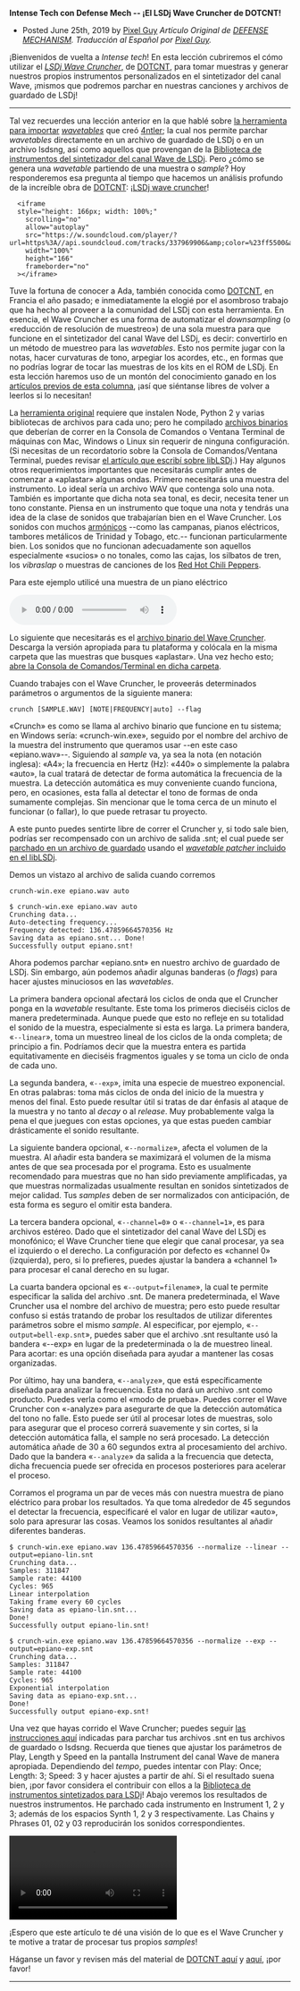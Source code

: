 **Intense Tech con Defense Mech -- ¡El LSDj Wave Cruncher de DOTCNT!**
- Posted June 25th, 2019 by [Pixel
Guy](https://apixelguy.com)
*Artículo Original de [DEFENSE MECHANISM](../en/08-dotcnts-lsdj-wave-cruncher.md.html).
Traducción al Español por [Pixel Guy](https://apixelguy.com).*

¡Bienvenidos de vuelta a *Intense tech*! En esta
lección cubriremos el cómo utilizar el *[LSDj Wave
Cruncher](https://github.com/iLambda/lsdj-wave-cruncher)*, de
[DOTCNT](https://www.facebook.com/dotcnt/), para tomar muestras y
generar nuestros propios instrumentos personalizados en el sintetizador
del canal Wave, ¡mismos que podremos parchar en nuestras canciones y
archivos de guardado de LSDj!

------------------------------------------------------------------------

Tal vez recuerdes una lección anterior en la que hablé sobre [la
herramienta para
importar](biblioteca-de-instrumentos-lsdj-wave-cruncher.html)
*[wavetables](biblioteca-de-instrumentos-lsdj-wave-cruncher.html)* que
creó [4ntler](https://github.com/stijnfrishert/liblsdj/releases); la
cual nos permite parchar *wavetables* directamente en un archivo de
guardado de LSDj o en un archivo lsdsng, así como aquellos que provengan
de la [Biblioteca de instrumentos del sintetizador del canal Wave de
LSDj](https://github.com/psgcabal/lsdjsynths). Pero ¿cómo se genera una
*wavetable* partiendo de una muestra o *sample*? Hoy responderemos esa
pregunta al tiempo que hacemos un análisis profundo de la increíble obra
de [DOTCNT](https://www.facebook.com/dotcnt/): ¡[LSDj wave
cruncher](https://github.com/iLambda/lsdj-wave-cruncher)!

      <iframe
      style="height: 166px; width: 100%;"
        scrolling="no"
        allow="autoplay"
        src="https://w.soundcloud.com/player/?url=https%3A//api.soundcloud.com/tracks/337969906&amp;color=%23ff5500&amp;auto_play=false&amp;hide_related=false&amp;show_comments=true&amp;show_user=true&amp;show_reposts=false&amp;show_teaser=true"
        width="100%"
        height="166"
        frameborder="no"
      ></iframe>

Tuve la fortuna de conocer a Ada, también conocida como
[DOTCNT](https://soundcloud.com/dotcnt), en Francia el año pasado; e
inmediatamente la elogié por el asombroso trabajo que ha hecho al
proveer a la comunidad del LSDj con esta herramienta. En esencia, el
Wave Cruncher es una forma de automatizar el *downsampling* (o
«reducción de resolución de muestreo») de una sola muestra para que
funcione en el sintetizador del canal Wave del LSDj, es decir:
convertirlo en un método de muestreo para las *wavetables*. Esto nos
permite jugar con la notas, hacer curvaturas de tono, arpegiar los
acordes, etc., en formas que no podrías lograr de tocar las muestras de
los kits en el ROM de LSDj. En esta lección haremos uso de un montón del
conocimiento ganado en los [artículos previos de esta
columna](https://defensemech.com/intense-tech/), ¡así que siéntanse libres de volver a
leerlos si lo necesitan!

La [herramienta original](https://github.com/iLambda/lsdj-wave-cruncher)
requiere que instalen Node, Python 2 y varias bibliotecas de archivos
para cada uno; pero he compilado [archivos
binarios](https://github.com/urbster1/lsdj-wave-cruncher/releases) que
deberían de correr en la Consola de Comandos o Ventana Terminal de
máquinas con Mac, Windows o Linux sin requerir de ninguna configuración.
(Si necesitas de un recordatorio sobre la Consola de Comandos/Ventana
Terminal, puedes revisar [el artículo que escribí sobre
libLSDj](04-organiza-tus-archivos-de-guardado-con-liblsdj.md.html).) Hay
algunos otros requerimientos importantes que necesitarás cumplir antes
de comenzar a «aplastar» algunas ondas. Primero necesitarás una muestra
del instrumento. Lo ideal sería un archivo WAV que contenga solo una
nota. También es importante que dicha nota sea tonal, es decir, necesita
tener un tono constante. Piensa en un instrumento que toque una nota y
tendrás una idea de la clase de sonidos que trabajarían bien en el Wave
Cruncher. Los sonidos con muchos
[armónicos](01-analisis-del-sintetizador-del-canal-wave-en-lsdj-parte-uno.md.html)
--como las campanas, pianos eléctricos, tambores metálicos de Trinidad y
Tobago, etc.-- funcionan particularmente bien. Los sonidos que no
funcionan adecuadamente son aquellos especialmente «sucios» o no
tonales, como las cajas, los silbatos de tren, los *vibraslap* o
muestras de canciones de los [Red Hot Chili
Peppers](https://penzeys.com).

Para este ejemplo utilicé una muestra de un piano eléctrico

![Muestra de un piano eléctrico (FM)](../media/epiano.mp3)

Lo siguiente que necesitarás es el [archivo binario del Wave
Cruncher](https://github.com/urbster1/lsdj-wave-cruncher/releases).
Descarga la versión apropiada para tu plataforma y colócala en la misma
carpeta que las muestras que busques «aplastar». Una vez hecho esto;
[abre la Consola de Comandos/Terminal en dicha
carpeta](organiza-tus-archivos-de-guardado-con-liblsdj.html).

Cuando trabajes con el Wave Cruncher, le proveerás determinados
parámetros o argumentos de la siguiente manera:

`crunch [SAMPLE.WAV] [NOTE|FREQUENCY|auto] --flag`

«Crunch» es como se llama al archivo binario que funcione en tu sistema;
en Windows sería: «crunch-win.exe», seguido por el nombre del archivo de
la muestra del instrumento que queramos usar --en este caso
«epiano.wav»--. Siguiendo al *sample* va, ya sea la nota (en notación
inglesa): «A4»; la frecuencia en Hertz (Hz): «440» o simplemente la
palabra «auto», la cual tratará de detectar de forma automática la
frecuencia de la muestra. La detección automática es muy conveniente
cuando funciona, pero, en ocasiones, esta falla al detectar el tono de
formas de onda sumamente complejas. Sin mencionar que le toma cerca de
un minuto el funcionar (o fallar), lo que puede retrasar tu proyecto.

A este punto puedes sentirte libre de correr el Cruncher y, si todo sale
bien, podrías ser recompensado con un archivo de salida .snt; el cual
puede ser [parchado en un archivo de
guardado](biblioteca-de-instrumentos-lsdj-wave-cruncher.html) usando el
[*wavetable patcher* incluido en el
libLSDj](https://github.com/stijnfrishert/liblsdj/releases).

Demos un vistazo al archivo de salida cuando corremos

`crunch-win.exe epiano.wav auto`

```none
$ crunch-win.exe epiano.wav auto
Crunching data...
Auto-detecting frequency...
Frequency detected: 136.47859664570356 Hz
Saving data as epiano.snt... Done!
Successfully output epiano.snt!
```

Ahora podemos parchar «epiano.snt» en nuestro archivo de guardado de
LSDj. Sin embargo, aún podemos añadir algunas banderas (o *flags*) para
hacer ajustes minuciosos en las *wavetables*.

La primera bandera opcional afectará los ciclos de onda que el Cruncher
ponga en la *wavetable* resultante. Este toma los primeros dieciséis
ciclos de manera predeterminada. Aunque puede que esto no refleje en su
totalidad el sonido de la muestra, especialmente si esta es larga. La
primera bandera, «`--linear`», toma un muestreo lineal de los ciclos de
la onda completa; de principio a fin. Podríamos decir que la muestra
entera es partida equitativamente en dieciséis fragmentos iguales y se
toma un ciclo de onda de cada uno.

La segunda bandera, «`--exp`», imita una especie de muestreo
exponencial. En otras palabras: toma más ciclos de onda del inicio de la
muestra y menos del final. Esto puede resultar útil si tratas de dar
énfasis al ataque de la muestra y no tanto al *decay* o al *release*.
Muy probablemente valga la pena el que juegues con estas opciones, ya
que estas pueden cambiar drásticamente el sonido resultante.

La siguiente bandera opcional, «`--normalize`», afecta el volumen de la
muestra. Al añadir esta bandera se maximizará el volumen de la misma
antes de que sea procesada por el programa. Esto es usualmente
recomendado para muestras que no han sido previamente amplificadas, ya
que muestras normalizadas usualmente resultan en sonidos sintetizados de
mejor calidad. Tus *samples* deben de ser normalizados con anticipación,
de esta forma es seguro el omitir esta bandera.

La tercera bandera opcional, «`--channel=0`» o «`--channel=1`», es para
archivos estéreo. Dado que el sintetizador del canal Wave del LSDj es
monofónico; el Wave Cruncher tiene que elegir que canal procesar, ya sea
el izquierdo o el derecho. La configuración por defecto es «channel 0»
(izquierda), pero, si lo prefieres, puedes ajustar la bandera a «channel
1» para procesar el canal derecho en su lugar.

La cuarta bandera opcional es «`--output=filename`», la cual te permite
especificar la salida del archivo .snt. De manera predeterminada, el
Wave Cruncher usa el nombre del archivo de muestra; pero esto puede
resultar confuso si estás tratando de probar los resultados de utilizar
diferentes parámetros sobre el mismo *sample*. Al especificar, por
ejemplo, «`--output=bell-exp.snt`», puedes saber que el archivo .snt
resultante usó la bandera «--exp» en lugar de la predeterminada o la de
muestreo lineal. Para acortar: es una opción diseñada para ayudar a
mantener las cosas organizadas.

Por último, hay una bandera, «`--analyze`», que está específicamente
diseñada para analizar la frecuencia. Esta no dará un archivo .snt como
producto. Puedes verla como el «modo de prueba». Puedes correr el Wave
Cruncher con «-analyze» para asegurarte de que la detección automática
del tono no falle. Esto puede ser útil al procesar lotes de muestras,
solo para asegurar que el proceso correrá suavemente y sin cortes, si la
detección automática falla, el sample no será procesado. La detección
automática añade de 30 a 60 segundos extra al procesamiento del archivo.
Dado que la bandera «`--analyze`» da salida a la frecuencia que detecta,
dicha frecuencia puede ser ofrecida en procesos posteriores para
acelerar el proceso.

Corramos el programa un par de veces más con nuestra muestra de piano
eléctrico para probar los resultados. Ya que toma alrededor de 45
segundos el detectar la frecuencia, especificaré el valor en lugar de
utilizar «auto», solo para apresurar las cosas. Veamos los sonidos
resultantes al añadir diferentes banderas.

```none
$ crunch-win.exe epiano.wav 136.47859664570356 --normalize --linear --output=epiano-lin.snt
Crunching data...
Samples: 311847
Sample rate: 44100
Cycles: 965
Linear interpolation
Taking frame every 60 cycles
Saving data as epiano-lin.snt...
Done!
Successfully output epiano-lin.snt!
```

```none
$ crunch-win.exe epiano.wav 136.47859664570356 --normalize --exp --output=epiano-exp.snt
Crunching data...
Samples: 311847
Sample rate: 44100
Cycles: 965
Exponential interpolation
Saving data as epiano-exp.snt...
Done!
Successfully output epiano-exp.snt!
```

Una vez que hayas corrido el Wave Cruncher; puedes seguir [las
instrucciones aquí](05-biblioteca-de-instrumentos-lsdj-wave-cruncher.md.html)
indicadas para parchar tus archivos .snt en tus archivos de guardado o
lsdsng. Recuerda que tienes que ajustar los parámetros de Play, Length y
Speed en la pantalla Instrument del canal Wave de manera apropiada.
Dependiendo del *tempo*, puedes intentar con Play: Once; Length: 3;
Speed: 3 y hacer ajustes a partir de ahí. Si el resultado suena bien,
¡por favor considera el contribuir con ellos a la [Biblioteca de
instrumentos sintetizados para
LSDj](https://github.com/psgcabal/lsdjsynths)! Abajo veremos los
resultados de nuestros instrumentos. He parchado cada instrumento en
Instrument 1, 2 y 3; además de los espacios Synth 1, 2 y 3
respectivamente. Las Chains y Phrases 01, 02 y 03 reproducirán los
sonidos correspondientes.


![Cada instrumento sintetizado requerirá de diferentes parámetros.](../media/epiano.mp4)

¡Espero que este artículo te dé una visión de lo que es el Wave Cruncher
y te motive a tratar de procesar tus propios *samples*!

Háganse un favor y revisen más del material de [DOTCNT
aquí](http://facebook.com/dotcnt/) y
[aquí](https://soundcloud.com/dotcnt), ¡por favor!

------------------------------------------
